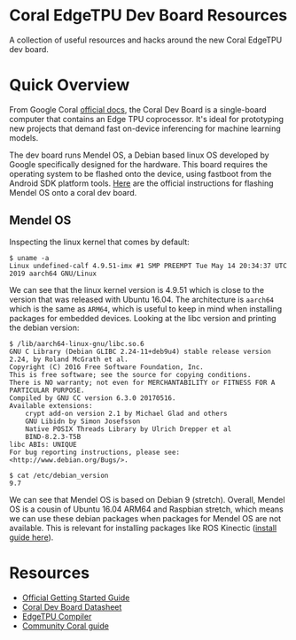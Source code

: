 # Coral EdgeTPU Dev Board Resources
A collection of useful resources and hacks around the new Coral EdgeTPU dev board. 

# Quick Overview

From Google Coral [official docs](https://coral.withgoogle.com/docs/dev-board/get-started/), the Coral Dev Board is a
single-board computer that contains an Edge TPU coprocessor. It's ideal for prototyping new projects that demand fast
on-device inferencing for machine learning models.


The dev board runs Mendel OS, a Debian based linux OS developed by Google specifically designed for the hardware. This
board requires the operating system to be flashed onto the device, using fastboot from the Android SDK platform tools. 
[Here](https://coral.withgoogle.com/docs/dev-board/get-started/#flash-the-board) are the official instructions for flashing Mendel OS onto a coral dev board.

## Mendel OS
Inspecting the linux kernel that comes by default:
```
$ uname -a
Linux undefined-calf 4.9.51-imx #1 SMP PREEMPT Tue May 14 20:34:37 UTC 2019 aarch64 GNU/Linux
```

We can see that the linux kernel version is 4.9.51 which is close to the version that was released with Ubuntu 16.04.
The architecture is ``` aarch64 ``` which is the same as ``` ARM64 ```, which is useful to keep in mind when installing 
packages for embedded devices.
Looking at the libc version and printing the debian version:
```
$ /lib/aarch64-linux-gnu/libc.so.6
GNU C Library (Debian GLIBC 2.24-11+deb9u4) stable release version 2.24, by Roland McGrath et al.
Copyright (C) 2016 Free Software Foundation, Inc.
This is free software; see the source for copying conditions.
There is NO warranty; not even for MERCHANTABILITY or FITNESS FOR A
PARTICULAR PURPOSE.
Compiled by GNU CC version 6.3.0 20170516.
Available extensions:
	crypt add-on version 2.1 by Michael Glad and others
	GNU Libidn by Simon Josefsson
	Native POSIX Threads Library by Ulrich Drepper et al
	BIND-8.2.3-T5B
libc ABIs: UNIQUE
For bug reporting instructions, please see:
<http://www.debian.org/Bugs/>.
```

```
$ cat /etc/debian_version
9.7
```

We can see that Mendel OS is based on Debian 9 (stretch).
Overall, Mendel OS is a cousin of Ubuntu 16.04 ARM64 and Raspbian stretch, which means we can use these debian packages
when packages for Mendel OS are not available. This is relevant for installing packages like ROS Kinectic ([install guide
here](https://github.com/smellslikeml/EdgeTPU-resources/blob/master/ROS_kinetic.md)). 

# Resources
* [Official Getting Started Guide](https://coral.withgoogle.com/docs/dev-board/get-started/)
* [Coral Dev Board Datasheet](https://coral.withgoogle.com/docs/dev-board/datasheet/)
* [EdgeTPU Compiler](https://coral.withgoogle.com/docs/edgetpu/compiler/#)
* [Community Coral guide](https://github.com/f0cal/google-coral)

